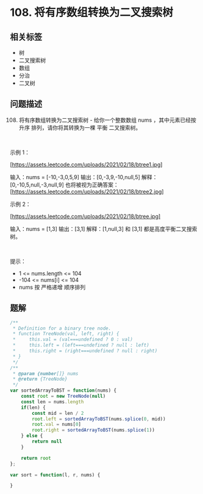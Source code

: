 
# 108. 将有序数组转换为二叉搜索树

## 相关标签

- 树
- 二叉搜索树
- 数组
- 分治
- 二叉树

## 问题描述 

108. 将有序数组转换为二叉搜索树 - 给你一个整数数组 nums ，其中元素已经按 升序 排列，请你将其转换为一棵 平衡 二叉搜索树。

 

示例 1：

[https://assets.leetcode.com/uploads/2021/02/18/btree1.jpg]


输入：nums = [-10,-3,0,5,9]
输出：[0,-3,9,-10,null,5]
解释：[0,-10,5,null,-3,null,9] 也将被视为正确答案：
[https://assets.leetcode.com/uploads/2021/02/18/btree2.jpg]


示例 2：

[https://assets.leetcode.com/uploads/2021/02/18/btree.jpg]


输入：nums = [1,3]
输出：[3,1]
解释：[1,null,3] 和 [3,1] 都是高度平衡二叉搜索树。


 

提示：

 * 1 <= nums.length <= 104
 * -104 <= nums[i] <= 104
 * nums 按 严格递增 顺序排列

## 题解


```ts
/**
 * Definition for a binary tree node.
 * function TreeNode(val, left, right) {
 *     this.val = (val===undefined ? 0 : val)
 *     this.left = (left===undefined ? null : left)
 *     this.right = (right===undefined ? null : right)
 * }
 */
/**
 * @param {number[]} nums
 * @return {TreeNode}
 */
var sortedArrayToBST = function(nums) {
    const root = new TreeNode(null)
    const len = nums.length 
    if(len) {
        const mid = len / 2
        root.left = sortedArrayToBST(nums.splice(0, mid))
        root.val = nums[0]
        root.right = sortedArrayToBST(nums.splice(1))
    } else {
        return null
    }

    return root
};

var sort = function(l, r, nums) {

}
````
